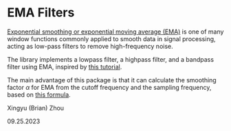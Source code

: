 # EMA Filters

[Exponential smoothing or exponential moving average (EMA)](https://en.wikipedia.org/wiki/Exponential_smoothing) is one of many window functions commonly applied to smooth data in signal processing, acting as low-pass filters to remove high-frequency noise.

The library implements a lowpass filter, a highpass filter, and a bandpass filter using EMA, inspired by [this tutorial](https://www.norwegiancreations.com/2016/03/arduino-tutorial-simple-high-pass-band-pass-and-band-stop-filtering/).

The main advantage of this package is that it can calculate the smoothing factor $\alpha$ for EMA from the cutoff frequency and the sampling frequency, based on [this formula](https://en.wikipedia.org/wiki/Low-pass_filter#Simple_infinite_impulse_response_filter).



Xingyu (Brian) Zhou

09.25.2023